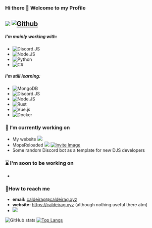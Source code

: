 ### Hi there 👋 Welcome to my Profile

![](https://visitor-badge.laobi.icu/badge?page_id=CaldeiraG.CaldeiraG) [![Github](https://img.shields.io/github/followers/CaldeiraG?label=Follow&style=social)](https://github.com/CaldeiraG)
------

##### I'm mainly working with:
 -   ![Discord.JS](https://img.shields.io/badge/Discord-7289DA?style=for-the-badge&logo=discord&logoColor=white) 
 -   ![Node.JS](https://img.shields.io/badge/Node.js-43853D?style=for-the-badge&logo=node.js&logoColor=white) 
 -   ![Python](https://img.shields.io/badge/python-3670A0?style=for-the-badge&logo=python&logoColor=ffdd54) 
 -   ![C#](https://img.shields.io/badge/c%23-%23239120.svg?style=for-the-badge&logo=c-sharp&logoColor=white)
<!---   ![Docker](https://img.shields.io/badge/docker-%230db7ed.svg?style=for-the-badge&logo=docker&logoColor=white) Docker -->

##### I'm still learning:
-   ![MongoDB](https://img.shields.io/badge/MongoDB-4EA94B?style=for-the-badge&logo=mongodb&logoColor=white)
-   ![Discord.JS](https://img.shields.io/badge/Discord-7289DA?style=for-the-badge&logo=discord&logoColor=white)
-   ![Node.JS](https://img.shields.io/badge/Node.js-43853D?style=for-the-badge&logo=node.js&logoColor=white)
-   ![Rust](https://img.shields.io/badge/rust-%23000000.svg?style=for-the-badge&logo=rust&logoColor=white)
-   ![Vue.js](https://img.shields.io/badge/vuejs-%2335495e.svg?style=for-the-badge&logo=vuedotjs&logoColor=%234FC08D)
-   ![Docker](https://img.shields.io/badge/docker-%230db7ed.svg?style=for-the-badge&logo=docker&logoColor=white)

### 🔭 I’m currently working on
-   My website ![](https://img.shields.io/website?down_color=red&down_message=Offline&up_color=green&up_message=Online&url=https%3A%2F%2Fcaldeirag.xyz)
-   MopsReloaded ![](https://gh-shield.onlytunes.uk/api/shield/bot/769997398037495839?style=flat-square) [![Invite Image](https://img.shields.io/badge/Invite-Invite%20the%20bot-blue)](https://discord.com/oauth2/authorize?client_id=769997398037495839&permissions=271969344&scope=bot)
-   Some random Discord bot as a template for new DJS developers

### ⌛ I'm soon to be working on
-   

### 📧How to reach me
-   **email:** caldeirag@caldeirag.xyz
-   **website:** https://caldeirag.xyz (although nothing useful there atm)
-   ![](https://gh-shield.onlytunes.uk/api/shield/226453388039028736?theme=discord)


![GitHub stats](https://github-readme-stats.vercel.app/api?username=CaldeiraG&show_icons=true&count_private=true&theme=blue-green) [![Top Langs](https://github-readme-stats.vercel.app/api/top-langs/?username=CaldeiraG&layout=compact&theme=blue-green)](https://github.com/CaldeiraG/github-readme-stats)
